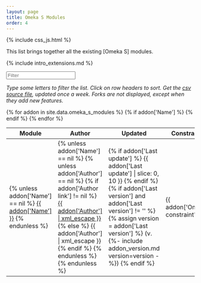 ```yaml
---
layout: page
title: Omeka S Modules
order: 4
---
```


{% include css_js.html %}

This list brings together all the existing [Omeka S] modules.

{% include intro_extensions.md %}

<div class="container-fluid">
<div id="entry-list">
    <div class="row" style="margin-bottom:10px;">
        <input type="text" class="search form-control" placeholder="Filter" />
    </div>
    <p><em>
    Type some letters to filter the list. Click on row headers to sort. Get the <a href="https://github.com/Daniel-KM/UpgradeToOmekaS/blob/master/_data/omeka_s_modules.csv">csv source file</a>, updated once a week. Forks are not displayed, except when they add new features.
    </em></p>
    <div class="row">
        <table class="table table-striped">
            <thead>
                <tr>
                    <th><span class="sort" data-sort="addon-link">Module</span></th>
                    <th><span class="sort" data-sort="addon-author">Author</span></th>
                    <th><span class="sort" data-sort="addon-updated">Updated</span></th>
                    <th><span class="sort" data-sort="addon-constraint">Constraint</span></th>
                    <th><span class="sort" data-sort="addon-license">License</span></th>
                    <th><span class="sort" data-sort="addon-tags">Tags</span></th>
                    <th><span class="sort" data-sort="addon-description">Description</span></th>
                </tr>
            </thead>
            <tbody class="list">
            {% for addon in site.data.omeka_s_modules %}
                {% if addon['Name'] %}
                <tr>
                    <td>
                    {% unless addon['Name'] == nil %}
                        <a href="{{ addon['Url'] }}" class="link addon-link">{{ addon['Name'] }}</a>
                    {% endunless %}
                    </td>
                    <td>
                    {% unless addon['Name'] == nil %}
                        {% unless addon['Author'] == nil %}
                            {% if addon['Author link'] != nil %}
                                <a href="{{ addon['Author link'] }}" class="link addon-author">{{ addon['Author'] | xml_escape }}</a>
                            {% else %}
                                {{ addon['Author'] | xml_escape }}
                            {% endif %}
                        {% endunless %}
                    {% endunless %}
                    </td>
                    <td class="addon-updated">
                        {% if addon['Last update'] %}
                            {{ addon['Last update'] | slice: 0, 10 }}
                        {% endif %}
                        {% if addon['Last version'] and addon['Last version'] != '' %}
                             <br/>
                            {% assign version = addon['Last version'] %}
                            (v. {%- include addon_version.md version=version -%})
                        {% endif %}
                    </td>
                    <td class="addon-constraint">{{ addon['Omeka constraint'] }}</td>
                    <td class="addon-license">{{ addon['License'] | xml_escape }}</td>
                    <td class="addon-tags">{{ addon['Tags'] | replace: ',', ',<br />' }}</td>
                    <td class="addon-description">{{ addon['Description'] | xml_escape }}</td>
                </tr>
                {% endif %}
            {% endfor %}
            </tbody>
        </table>
    </div>
</div>
</div>

<script type="text/javascript">
    var options = {
        valueNames: ['addon-link', 'addon-author', 'addon-updated', 'addon-omeka-org', 'addon-constraint', 'addon-license', 'addon-tags', 'addon-description'],
        page: 500
    };
    var entryList = new List('entry-list', options);
    entryList.sort('addon-updated', { order: "desc" });
</script>
